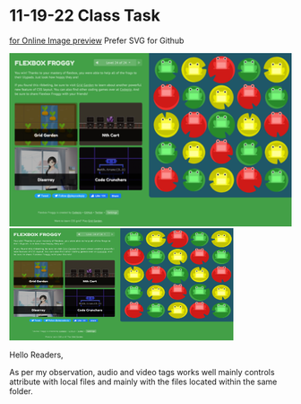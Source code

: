 # 11-19-22 Class Task
[for Online Image preview](https://convertjpg.io/jpg_to_svg.php) Prefer SVG for Github
<!-- ![Challenge Completed SS](./Flexboxfroggy.PNG "Text to show on mouseover")   -->

![Image.PNG](./newesttree.svg "Text to show on mouseover")
<img src="./Flexboxfroggy.png" alt="Challenge Completed SS" style="height:200px; width:400px;"/>

Hello Readers,

As per my observation, audio and video tags works well mainly controls attribute with local files and mainly with the files located within the same folder.

> 
